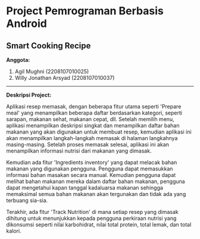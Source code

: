 # Project Pemrograman Berbasis Android
## Smart Cooking Recipe

**Anggota:**
1. Agil Mughni (2208107010025)
2. Willy Jonathan Arsyad (2208107010037)

---

**Deskripsi Project:**

Aplikasi resep memasak, dengan beberapa fitur utama seperti 'Prepare meal' yang menampilkan beberapa daftar berdasarkan kategori, seperti sarapan, makanan sehat, makanan cepat, dll. Setelah memilih menu, aplikasi menampilkan deskripsi singkat dan menampilkan daftar bahan makanan yang akan digunakan untuk membuat resep, kemudian aplikasi ini akan menampilkan langkah-langkah memasak di halaman langkahnya masing-masing. Setelah proses memasak selesai, aplikasi ini akan menampilkan informasi nutrisi dari makanan yang dimasak.

Kemudian ada fitur 'Ingredients inventory' yang dapat melacak bahan makanan yang digunakan pengguna. Pengguna dapat memasukkan informasi bahan masakan secara manual. Kemudian pengguna dapat melihat bahan makanan mereka dalam daftar bahan makanan, pengguna dapat mengetahui kapan tanggal kadaluarsa makanan sehingga memaksimal semua bahan makanan akan tergunakan dan tidak ada yang terbuang sia-sia.

Terakhir, ada fitur 'Track Nutrition' di mana setiap resep yang dimasak dihitung untuk menunjukkan kepada pengguna perkiraan nutrisi yang dikonsumsi seperti nilai karbohidrat, nilai total protein, total lemak, dan total kalori.
